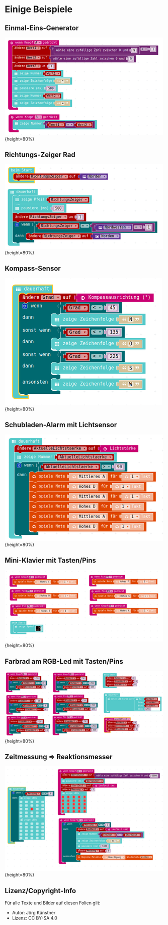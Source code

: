 # Einige Beispiele

## Einmal-Eins-Generator

![Einmal-Ein-Generator.png](./pics/Einmal-Ein-Generator.png){height=80%}

## Richtungs-Zeiger Rad

![Richtungs-Zeiger-Rad.png](./pics/Richtungs-Zeiger-Rad.png){height=80%}

## Kompass-Sensor

![Kompass.png](./pics/Kompass.png){height=80%}

## Schubladen-Alarm mit Lichtsensor

![SchubladenAlarm.png](./pics/SchubladenAlarm.png){height=80%}

## Mini-Klavier mit Tasten/Pins

![Klavier-Tasten-Pins.png](./pics/Klavier-Tasten-Pins.png){height=80%}


## Farbrad am RGB-Led mit Tasten/Pins

![Farbrad-Tasten-Pins.png](./pics/Farbrad-Tasten-Pins.png){height=80%}

## Zeitmessung => Reaktionsmesser

![ReaktionsMesser.png](./pics/ReaktionsMesser.png){height=80%}



## Lizenz/Copyright-Info

Für alle Texte und Bilder auf diesen Folien gilt:

* Autor: Jörg Künstner
* Lizenz: CC BY-SA 4.0

